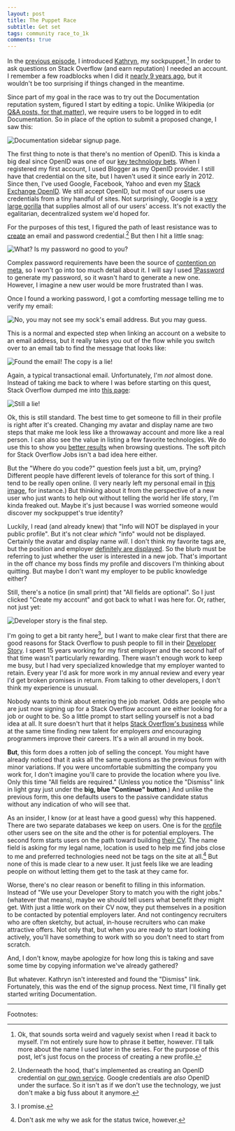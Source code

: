 ```yaml
---
layout: post
title: The Puppet Race
subtitle: Get set
tags: community race_to_1k
comments: true
---
```


In the [previous episode](/2017/07/26/race_to_1k_1.html), I introduced
[Kathryn](https://stackoverflow.com/users/7948068/kathryn), my
sockpuppet.[^1] In order to ask questions on Stack Overflow (and earn
reputation) I needed an account. I remember a few roadblocks when I
did it
[nearly 9 years ago](https://stackoverflow.com/help/badges/13/yearling?userid=1438),
but it wouldn't be too surprising if things changed in the meantime.

Since part of my goal in the race was to try out the Documentation
reputation system, figured I start by editing a topic. Unlike
Wikipedia (or
[Q&A posts, for that matter](https://stackoverflow.com/help/editing)),
we require users to be logged in to edit Documentation. So in place of
the option to submit a proposed change, I saw this:

![Documentation sidebar signup page.](/images/signup-2017-05-01.png)

The first thing to note is that there's no mention of OpenID. This is
kinda a big deal since OpenID was one of our
[key technology bets](https://stackoverflow.blog/2010/04/13/openid-one-year-later/). When
I registered my first account, I used Blogger as my OpenID provider. I
still have that credential on the site, but I haven't used it since
early in 2012. Since then, I've used Google, Facebook, Yahoo and even
my [Stack Exchange OpenID](https://openid.stackexchange.com). We still
accept OpenID, but most of our users use credentials from a tiny
handful of sites. Not surprisingly, Google is a
[very large gorilla](https://en.wikipedia.org/wiki/800-pound_gorilla)
that supplies almost all of our users' access. It's not exactly the
egalitarian, decentralized system we'd hoped for.

For the purposes of this test, I figured the path of least resistance
was to [create](https://stackoverflow.com/users/signup) an email and
password credential.[^2] But then I hit a little snag:

![What? Is my password no good to you?](/images/password-2017-05-01.png)

Complex password requirements have been the source of
[contention on meta](https://meta.stackexchange.com/questions/110678/can-stack-overflow-change-the-password-criteria),
so I won't go into too much detail about it. I will say I used
[1Password](https://1password.com/) to generate my password, so it
wasn't hard to generate a new one. However, I imagine a new user
would be more frustrated than I was.

Once I found a working password, I got a comforting message telling me
to verify my email:

![No, you may not see my sock's email address. But you may guess.](/images/confirm-2017-05-01.png)

This is a normal and expected step when linking an account on a
website to an email address, but it really takes you out of the flow
while you switch over to an email tab to find the message that looks
like:

![Found the email! The copy is a lie!](/images/email-2017-05-01.png)

Again, a typical transactional email. Unfortunately, I'm _not_ almost
done. Instead of taking me back to where I was before starting on this
quest, Stack Overflow dumped me into
[this page](https://stackoverflow.com/users/story/create):

![Still a lie!](/images/share-more-2017-05-01.png)

Ok, this is still standard. The best time to get someone to fill in
their profile is right after it's created. Changing my avatar and
display name are two steps that make me look less like a throwaway
account and more like a real person. I can also see the value in
listing a few favorite technologies. We do use this to show you
[better results](https://stackoverflow.blog/2010/11/09/stack-overflow-homepage-changes/)
when browsing questions. The soft pitch for Stack Overflow Jobs isn't
a bad idea here either.

But the "Where do you code?" question feels just a bit, um, prying?
Different people have different levels of tolerance for this sort of
thing. I tend to be really open online. (I very nearly left my
personal email in [this image](/images/confirm-2017-05-01.png), for
instance.) But thinking about it from the perspective of a new user
who just wants to help out without telling the world her life story,
I'm kinda freaked out. Maybe it's just because I was worried someone would
discover my sockpuppet's true identity?

Luckily, I read (and already knew) that "Info will NOT be displayed in
your public profile". But it's not clear _which_ "info" would not be
displayed. Certainly the avatar and display name _will_. I don't think
my favorite tags are, but the position and employer
[definitely are displayed](https://stackoverflow.com/users/1438/jon-ericson?tab=profile). So
the blurb must be referring to just whether the user is interested in
a new job. That's important in the off chance my boss finds my profile
and discovers I'm thinking about quitting. But maybe I don't want my
employer to be public knowledge either?

Still, there's a notice (in small print) that "All fields are
optional". So I just clicked "Create my account" and got back to what
I was here for. Or, rather, not just yet:
 
![Developer story _is_ the final step.](/images/story-2017-05-01.png)

I'm going to get a bit ranty here[^3], but I want to make clear first
that there are good reasons for Stack Overflow to push people to fill
in their
[Developer Story](https://stackoverflow.blog/2016/10/11/bye-bye-bullets-the-stack-overflow-developer-story-is-the-new-technical-resume/). I
spent 15 years working for my first employer and the second half of
that time wasn't particularly rewarding. There wasn't enough work to
keep me busy, but I had very specialized knowledge that my employer
wanted to retain. Every year I'd ask for more work in my annual review
and every year I'd get broken promises in return. From talking to
other developers, I don't think my experience is unusual.

Nobody wants to think about entering the job market. Odds are people
who are just now signing up for a Stack Overflow account are either
looking for a job or ought to be. So a little prompt to start selling
yourself is not a bad idea at all. It sure doesn't hurt that it helps
[Stack Overflow's business](https://stackoverflow.blog/2016/11/15/how-we-make-money-at-stack-overflow-2016-edition/)
while at the same time finding new talent for employers _and_
encouraging programmers improve their careers. It's a win all around
in my book.

**But**, this form does a rotten job of selling the concept. You might
have already noticed that it asks all the same questions as the
previous form with minor variations. If you were uncomfortable
submitting the company you work for, I don't imagine you'll care to
provide the location where you live. Only this time "All fields are
required." (Unless you notice the "Dismiss" link in light gray just
under the **big, blue "Continue" button**.) And unlike the previous
form, this one defaults users to the passive candidate status without
any indication of who will see that.

As an insider, I know (or at least have a good guess) why this
happened. There are two separate databases we keep on users. One is
for the
[profile](https://stackoverflow.com/users/1438/jon-ericson?tab=profile)
other users see on the site and the other is for potential
employers. The second form starts users on the path toward building
[their CV](https://stackoverflow.com/cv/jericson). The name field is
asking for my legal name, location is used to help me find jobs close
to me and preferred technologies need not be tags on the site at
all.[^4] But none of this is made clear to a new user. It just feels
like we are leading people on without letting them get to the task at
they came for. 

Worse, there's no clear reason or benefit to filling in this
information. Instead of "We use your Developer Story to match you with
the right jobs." (whatever that means), maybe we should tell users
what benefit _they_ might get. With just a little work on their CV
now, they put themselves in a position to be contacted by potential
employers later. And not contingency recruiters who are often sketchy,
but actual, in-house recruiters who can make attractive offers. Not
only that, but when you are ready to start looking actively, you'll
have something to work with so you don't need to start from scratch.

And, I don't know, maybe apologize for how long this is taking and
save some time by copying information we've already gathered?

But whatever. Kathryn isn't interested and found the "Dismiss"
link. Fortunately, this was the end of the signup process. Next time,
I'll finally get started writing Documentation.

---

Footnotes:

[^1]:

    Ok, that sounds sorta weird and vaguely sexist when I read it back
    to myself. I'm not entirely sure how to phrase it better,
    however. I'll talk more about the name I used later in the
    series. For the purpose of this post, let's just focus on the
    process of creating a new profile.

[^2]:

    Underneath the hood, that's implemented as creating an OpenID
    credential on
    [our own service](https://stackoverflow.blog/2011/05/27/stack-exchange-is-an-openid-provider/). Google
    credentials are _also_ OpenID under the surface. So it isn't as if
    we don't use the technology, we just don't make a big fuss about
    it anymore.

[^3]:

    I promise.

[^4]:

    Don't ask me why we ask for the status twice, however.

<!--  LocalWords:  kathryn html LocalWords userid sockpuppet signup
 -->
<!--  LocalWords:  OpenID transactional sockpuppet's ranty
 -->
